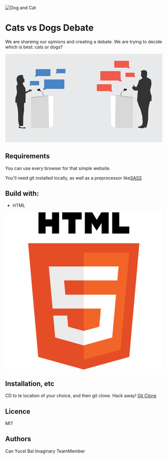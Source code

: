 ![Dog and Cat](" "Dog and Cat")

# Cats vs Dogs Debate
We are shareing our opinions and creating a debate. We are trying to decide which is best: cats or dogs?

<img src="images/debate.png">


## Requirements
You can use every browser for that simple website.

You'll need git installed locally, as well as a preprocessor like[SASS](http://sass-lang.com/)



## Build with:
<ul>
	<li>HTML</li>
</ul>

<img src="images/html.png">

## Installation, etc
CD to te location of your choice, and then git clone. Hack away!
[Git Clone](https://github.com/canyucelbal/Authoring_Midterm.git)

## Licence
MIT

## Authors
Can Yucel Bal
Imaginary TeamMember